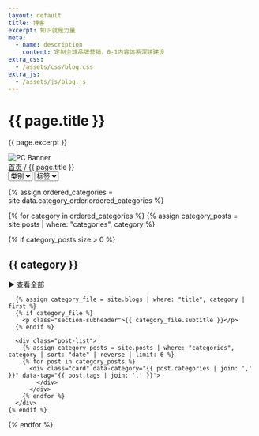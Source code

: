 ```yaml
---
layout: default
title: 博客
excerpt: 知识就是力量
meta:
  - name: description
    content: 定制全球品牌营销，0-1内容体系深耕建设
extra_css:
  - /assets/css/blog.css
extra_js:
  - /assets/js/blog.js
---
```


<div class="content-banner">
  <div class="content-banner-text">
    <h1>{{ page.title }}</h1>
    <p>{{ page.excerpt }}</p>
  </div>
  <img src="{{ '/assets/images/social-media.jpg' | relative_url }}" alt="PC Banner" class="pc-banner">
</div>

<main class="blog-content">
  <div class="filter-container">
    <div class="breadcrumb">
      <a href="/">首页</a> /
      {{ page.title }}
    </div>
    <select id="category-select">
      <option value="">类别</option>
    </select>
    <select id="tag-select">
      <option value="">标签</option>
    </select>
  </div>

{% assign ordered_categories = site.data.category_order.ordered_categories %}

{% for category in ordered_categories %}
  {% assign category_posts = site.posts | where: "categories", category %}

  <div class="category-section" data-category="{{ category }}">
    {% if category_posts.size > 0 %}
      <span class="one-line">
        <h2>{{ category }}</h2>
        <a href="/blogs/{{ category | slugify }}">▶ 查看全部</a>
      </span>

      {% assign category_file = site.blogs | where: "title", category | first %}
      {% if category_file %}
        <p class="section-subheader">{{ category_file.subtitle }}</p>
      {% endif %}

      <div class="post-list">
        {% assign category_posts = site.posts | where: "categories", category | sort: "date" | reverse | limit: 6 %}
        {% for post in category_posts %}
          <div class="card" data-category="{{ post.categories | join: ',' }}" data-tag="{{ post.tags | join: ',' }}">
            </div>
          </div>
        {% endfor %}
      </div>
    {% endif %}
  </div>
{% endfor %}

  <div id="pagination"></div>
</main>

